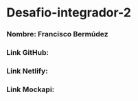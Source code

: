 # Desafio-integrador-2

### Nombre: Francisco Bermúdez
### Link GitHub: 
### Link Netlify:
### Link Mockapi:
